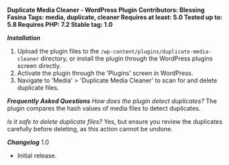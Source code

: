 **Duplicate Media Cleaner - WordPress Plugin**
**Contributors: Blessing Fasina
Tags: media, duplicate, cleaner
Requires at least: 5.0
Tested up to: 5.8
Requires PHP: 7.2
Stable tag: 1.0**

**_Installation_**
1. Upload the plugin files to the `/wp-content/plugins/duplicate-media-cleaner` directory, or install the plugin through the WordPress plugins screen directly.
2. Activate the plugin through the 'Plugins' screen in WordPress.
3. Navigate to 'Media' > 'Duplicate Media Cleaner' to scan for and delete duplicate files.

_**Frequently Asked Questions**_
_How does the plugin detect duplicates?_
The plugin compares the hash values of media files to detect duplicates.

_Is it safe to delete duplicate files?_
Yes, but ensure you review the duplicates carefully before deleting, as this action cannot be undone.

_**Changelog**_
1.0
* Initial release.
